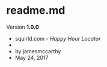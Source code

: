 # readme.md

Version __1.0.0__

* squirld.com - *Happy Hour Locator*
* 
* by jamesmccarthy
* May 24, 2017